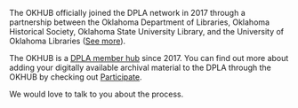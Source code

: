 The OKHUB officially joined the DPLA network in 2017 through a partnership between the Oklahoma Department of Libraries, Oklahoma Historical Society, Oklahoma State University Library, and the University of Oklahoma Libraries ([See more](https://dp.la/news/oklahoma-hub-collections-now-discoverable-in-dpla/)).

The OKHUB is a [DPLA member hub](https://pro.dp.la/hubs) since 2017. You can find out more about adding your digitally available archival material to the DPLA through the OKHUB by checking out [Participate](/participate).

We would love to talk to you about the process.
